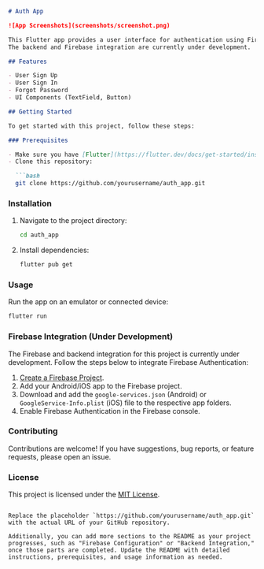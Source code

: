 
```markdown
# Auth App

![App Screenshots](screenshots/screenshot.png)

This Flutter app provides a user interface for authentication using Firebase Authentication.
The backend and Firebase integration are currently under development.

## Features

- User Sign Up
- User Sign In
- Forgot Password
- UI Components (TextField, Button)

## Getting Started

To get started with this project, follow these steps:

### Prerequisites

- Make sure you have [Flutter](https://flutter.dev/docs/get-started/install) installed on your machine.
- Clone this repository:

  ```bash
  git clone https://github.com/yourusername/auth_app.git
  ```

### Installation

1. Navigate to the project directory:

   ```bash
   cd auth_app
   ```

2. Install dependencies:

   ```bash
   flutter pub get
   ```

### Usage

Run the app on an emulator or connected device:

```bash
flutter run
```

### Firebase Integration (Under Development)

The Firebase and backend integration for this project is currently under development. Follow the steps below to integrate Firebase Authentication:

1. [Create a Firebase Project](https://console.firebase.google.com/).
2. Add your Android/iOS app to the Firebase project.
3. Download and add the `google-services.json` (Android) or `GoogleService-Info.plist` (iOS) file to the respective app folders.
4. Enable Firebase Authentication in the Firebase console.

### Contributing

Contributions are welcome! If you have suggestions, bug reports, or feature requests, please open an issue.

### License

This project is licensed under the [MIT License](LICENSE).

```

Replace the placeholder `https://github.com/yourusername/auth_app.git` with the actual URL of your GitHub repository.

Additionally, you can add more sections to the README as your project progresses, such as "Firebase Configuration" or "Backend Integration," once those parts are completed. Update the README with detailed instructions, prerequisites, and usage information as needed.
